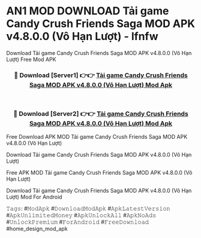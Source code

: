# AN1 MOD DOWNLOAD Tải game Candy Crush Friends Saga MOD APK v4.8.0.0 (Vô Hạn Lượt) - lfnfw
Download Tải game Candy Crush Friends Saga MOD APK v4.8.0.0 (Vô Hạn Lượt) Free Mod APK

<div align="center">
<h3>🔴 Download [Server1] 👉👉 <a href="https://apk-comot.site?title=Tải_game_Candy_Crush_Friends_Saga_MOD_APK_v4.8.0.0_(Vô_Hạn_Lượt)">Tải game Candy Crush Friends Saga MOD APK v4.8.0.0 (Vô Hạn Lượt) Mod Apk</a></h3><br>

<h3>🔴 Download [Server2] 👉👉 <a href="https://apk-comot.site?title=Tải_game_Candy_Crush_Friends_Saga_MOD_APK_v4.8.0.0_(Vô_Hạn_Lượt)">Tải game Candy Crush Friends Saga MOD APK v4.8.0.0 (Vô Hạn Lượt) Mod Apk</a></h3>
</div>


Free Download APK MOD Tải game Candy Crush Friends Saga MOD APK v4.8.0.0 (Vô Hạn Lượt)

Download Tải game Candy Crush Friends Saga MOD APK v4.8.0.0 (Vô Hạn Lượt) 

Free APK MOD Tải game Candy Crush Friends Saga MOD APK v4.8.0.0 (Vô Hạn Lượt) 

Download Tải game Candy Crush Friends Saga MOD APK v4.8.0.0 (Vô Hạn Lượt) Mod For Android

𝚃𝚊𝚐𝚜: #𝙼𝚘𝚍𝙰𝚙𝚔 #𝙳𝚘𝚠𝚗𝚕𝚘𝚊𝚍𝙼𝚘𝚍𝙰𝚙𝚔 #𝙰𝚙𝚔𝙻𝚊𝚝𝚎𝚜𝚝𝚅𝚎𝚛𝚜𝚒𝚘𝚗 #𝙰𝚙𝚔𝚄𝚗𝚕𝚒𝚖𝚒𝚝𝚎𝚍𝙼𝚘𝚗𝚎𝚢 #𝙰𝚙𝚔𝚄𝚗𝚕𝚘𝚌𝚔𝙰𝚕𝚕 #𝙰𝚙𝚔𝙽𝚘𝙰𝚍𝚜 #𝚄𝚗𝚕𝚘𝚌𝚔𝙿𝚛𝚎𝚖𝚒𝚞𝚖 #𝙵𝚘𝚛𝙰𝚗𝚍𝚛𝚘𝚒𝚍 #𝙵𝚛𝚎𝚎𝙳𝚘𝚠𝚗𝚕𝚘𝚊𝚍 #home_design_mod_apk